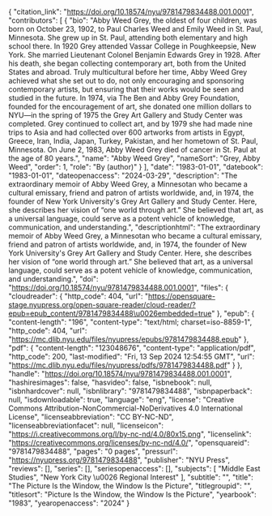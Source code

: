 {
   "citation_link": "https://doi.org/10.18574/nyu/9781479834488.001.0001",
   "contributors": [
     {
       "bio": "Abby Weed Grey, the oldest of four children, was born on October 23, 1902, to Paul Charles Weed and Emily Weed in St. Paul, Minnesota. She grew up in St. Paul, attending both elementary and high school there. In 1920 Grey attended Vassar College in Poughkeepsie, New York. She married Lieutenant Colonel Benjamin Edwards Grey in 1928. After his death, she began collecting contemporary art, both from the United States and abroad. Truly multicultural before her time, Abby Weed Grey achieved what she set out to do, not only encouraging and sponsoring contemporary artists, but ensuring that their works would be seen and studied in the future. In 1974, via The Ben and Abby Grey Foundation, founded for the encouragement of art, she donated one million dollars to NYU—in the spring of 1975 the Grey Art Gallery and Study Center was completed. Grey continued to collect art, and by 1979 she had made nine trips to Asia and had collected over 600 artworks from artists in Egypt, Greece, Iran, India, Japan, Turkey, Pakistan, and her hometown of St. Paul, Minnesota. On June 2, 1983, Abby Weed Grey died of cancer in St. Paul at the age of 80 years.",
       "name": "Abby Weed Grey",
       "nameSort": "Grey, Abby Weed",
       "order": 1,
       "role": "By (author)"
     }
   ],
   "date": "1983-01-01",
   "datebook": "1983-01-01",
   "dateopenaccess": "2024-03-29",
   "description": "The extraordinary memoir of Abby Weed Grey, a Minnesotan who became a cultural emissary, friend and patron of artists worldwide, and, in 1974, the founder of New York University's Grey Art Gallery and Study Center. Here, she describes her vision of “one world through art.” She believed that art, as a universal language, could serve as a potent vehicle of knowledge, communication, and understanding.",
   "descriptionhtml": "The extraordinary memoir of Abby Weed Grey, a Minnesotan who became a cultural emissary, friend and patron of artists worldwide, and, in 1974, the founder of New York University's Grey Art Gallery and Study Center. Here, she describes her vision of “one world through art.” She believed that art, as a universal language, could serve as a potent vehicle of knowledge, communication, and understanding.",
   "doi": "https://doi.org/10.18574/nyu/9781479834488.001.0001",
   "files": {
     "cloudreader": {
       "http_code": 404,
       "url": "https://opensquare-stage.nyupress.org/open-square-reader/cloud-reader/?epub=epub_content/9781479834488\u0026embedded=true"
     },
     "epub": {
       "content-length": "196",
       "content-type": "text/html; charset=iso-8859-1",
       "http_code": 404,
       "url": "https://mc.dlib.nyu.edu/files/nyupress/epubs/9781479834488.epub"
     },
     "pdf": {
       "content-length": "123048676",
       "content-type": "application/pdf",
       "http_code": 200,
       "last-modified": "Fri, 13 Sep 2024 12:54:55 GMT",
       "url": "https://mc.dlib.nyu.edu/files/nyupress/pdfs/9781479834488.pdf"
     }
   },
   "handle": "https://doi.org/10.18574/nyu/9781479834488.001.0001",
   "hashiresimages": false,
   "hasvideo": false,
   "isbnebook": null,
   "isbnhardcover": null,
   "isbnlibrary": "9781479834488",
   "isbnpaperback": null,
   "isdownloadable": true,
   "language": "eng",
   "license": "Creative Commons Attribution-NonCommercial-NoDerivatives 4.0 International License",
   "licenseabbreviation": "CC BY-NC-ND",
   "licenseabbreviationfacet": null,
   "licenseicon": "https://i.creativecommons.org/l/by-nc-nd/4.0/80x15.png",
   "licenselink": "https://creativecommons.org/licenses/by-nc-nd/4.0/",
   "opensquareid": "9781479834488",
   "pages": "0 pages",
   "pressurl": "https://nyupress.org/9781479834488",
   "publisher": "NYU Press",
   "reviews": [],
   "series": [],
   "seriesopenaccess": [],
   "subjects": [
     "Middle East Studies",
     "New York City \u0026 Regional Interest"
   ],
   "subtitle": "",
   "title": "The Picture Is the Window, the Window Is the Picture",
   "titlegroupid": "",
   "titlesort": "Picture Is the Window, the Window Is the Picture",
   "yearbook": "1983",
   "yearopenaccess": "2024"
 }
